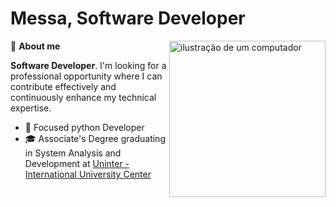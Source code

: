 # Messa, Software Developer
<img src="https://raw.githubusercontent.com/MicaelliMedeiros/micaellimedeiros/master/image/computer-illustration.png" alt="ilustração de um computador" min-width="250px" max-width="250px" width="250px" align="right">

<p align="left">
  👋 <strong>About me</strong>
</p>

**Software Developer**. I'm looking for a professional opportunity where I can contribute effectively and continuously enhance my technical expertise.

- 🌱 Focused python Developer
- 🎓 Associate's Degree graduating in System Analysis and Development at [Uninter - International University Center](https://www.uninter.com/)
